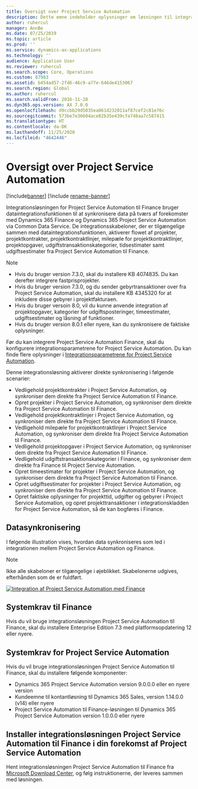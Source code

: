 ```yaml
---
title: Oversigt over Project Service Automation
description: Dette emne indeholder oplysninger om løsningen til integration af Dynamics 365 Project Service Automation i Dynamics 365 Finance.
author: ruhercul
manager: AnnBe
ms.date: 07/25/2019
ms.topic: article
ms.prod: ''
ms.service: dynamics-ax-applications
ms.technology: ''
audience: Application User
ms.reviewer: ruhercul
ms.search.scope: Core, Operations
ms.custom: 87983
ms.assetid: b454ad57-2fd6-46c9-a77e-646de4153067
ms.search.region: Global
ms.author: ruhercul
ms.search.validFrom: 2016-11-28
ms.dyn365.ops.version: AX 7.0.0
ms.openlocfilehash: d9ccbb29d5035ea061d232011af87cef2c81e76c
ms.sourcegitcommit: 573be7e36604ace82b35e439cfa748aa7c587415
ms.translationtype: HT
ms.contentlocale: da-DK
ms.lasthandoff: 11/25/2020
ms.locfileid: "4642446"
---
```

# <a name="project-service-automation-overview"></a>Oversigt over Project Service Automation

[!include[banner](../includes/banner.md)]
[!include [rename-banner](~/includes/cc-data-platform-banner.md)]

Integrationsløsningen for Project Service Automation til Finance bruger dataintegrationsfunktionen til at synkronisere data på tværs af forekomster med Dynamics 365 Finance og Dynamics 365 Project Service Automation via Common Data Service. De integrationsskabeloner, der er tilgængelige sammen med dataintegrationsfunktionen, aktiverer flowet af projekter, projektkontrakter, projektkontraktlinjer, milepæle for projektkontraktlinjer, projektopgaver, udgiftstransaktionskategorier, tidsestimater samt udgiftsestimater fra Project Service Automation til Finance.

> [!NOTE]
> - Hvis du bruger version 7.3.0, skal du installere KB 4074835. Du kan derefter integrere fastprisprojekter.
> - Hvis du bruger version 7.3.0, og du sender gebyrtransaktioner over fra Project Service Automation, skal du installere KB 4345320 for at inkludere disse gebyrer i projektfakturaen.
> - Hvis du bruger versoin 8.0, vil du kunne anvende integration af projektopgaver, kategorier for udgiftsposteringer, timeestimater, udgiftsestimater og låsning af funktioner.
> - Hvis du bruger version 8.0.1 eller nyere, kan du synkronisere de faktiske oplysninger.

Før du kan integrere Project Service Automation Finance, skal du konfigurere integrationsparametrene for Project Service Automation. Du kan finde flere oplysninger i [Integrationsparametrene for Project Service Automation](PSA-parameters.md).

Denne integrationsløsning aktiverer direkte synkronisering i følgende scenarier:

- Vedligehold projektkontrakter i Project Service Automation, og synkroniser dem direkte fra Project Service Automation til Finance.
- Opret projekter i Project Service Automation, og synkroniser dem direkte fra Project Service Automation til Finance.
- Vedligehold projektkontraktlinjer i Project Service Automation, og synkroniser dem direkte fra Project Service Automation til Finance.
- Vedligehold milepæle for projektkontraktlinjer i Project Service Automation, og synkroniser dem direkte fra Project Service Automation til Finance.
- Vedligehold projektopgaver i Project Service Automation, og synkroniser dem direkte fra Project Service Automation til Finance.
- Vedligehold udgiftstransaktionskategorier i Finance, og synkroniser dem direkte fra Finance til Project Service Automation.
- Opret timeestimater for projekter i Project Service Automation, og synkroniser dem direkte fra Project Service Automation til Finance.
- Opret udgiftsestimater for projekter i Project Service Automation, og synkroniser dem direkte fra Project Service Automation til Finance.
- Opret faktiske oplysninger for projekttid, udgifter og gebyrer i Project Service Automation, og opret projekttransaktioner i integrationskladden for Project Service Automation, så de kan bogføres i Finance.

## <a name="data-synchronization"></a>Datasynkronisering

I følgende illustration vises, hvordan data synkroniseres som led i integrationen mellem Project Service Automation og Finance.

> [!NOTE]
> Ikke alle skabeloner er tilgængelige i øjeblikket. Skabelonerne udgives, efterhånden som de er fuldført.

[![Integration af Project Service Automation med Finance](./media/PSA-integration.png)](./media/PSA-integration.png)

## <a name="system-requirements-for-finance"></a>Systemkrav til Finance

Hvis du vil bruge integrationsløsningen Project Service Automation til Finance, skal du installere Enterprise Edition 7.3 med platformsopdatering 12 eller nyere.

## <a name="system-requirements-for-project-service-automation"></a>Systemkrav for Project Service Automation

Hvis du vil bruge integrationsløsningen Project Service Automation til Finance, skal du installere følgende komponenter:

- Dynamics 365 Project Service Automation version 9.0.0.0 eller en nyere version
- Kundeemne til kontantløsning til Dynamics 365 Sales, version 1.14.0.0 (v14) eller nyere
- Project Service Automation til Finance-løsningen til Dynamics 365 Project Service Automation version 1.0.0.0 eller nyere

## <a name="install-the-project-service-automation-to-finance-integration-solution-in-your-project-service-automation-instance"></a>Installer integrationsløsningen Project Service Automation til Finance i din forekomst af Project Service Automation

Hent integrationsløsningen Project Service Automation til Finance fra [Microsoft Download Center](https://www.microsoft.com/download/details.aspx?id=57016), og følg instruktionerne, der leveres sammen med løsningen.
